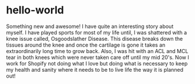 # hello-world
Something new and awesome!
I have quite an interesting story about myself. I have played sports for most of my life until, I was shattered with a knee issue called, Osgoodslather Disease. This disease breaks down the tissues around the knee and once the cartilage is gone it takes an extraordinarily long time to grow back. Also, I was hit with an ACL and MCL tear in both knees which were never taken care off until my mid 20's. Now I work for Shopify not doing what I love but doing what is necessary to keep my health and sanity where it needs to be to live life the way it is planned out!

